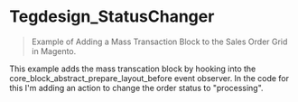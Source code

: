 Tegdesign_StatusChanger
=======================

> Example of Adding a Mass Transaction Block to the Sales Order Grid in Magento.

This example adds the mass transcation block by hooking into the core_block_abstract_prepare_layout_before event observer. In the code for this I'm adding an action to change the order status to "processing".

